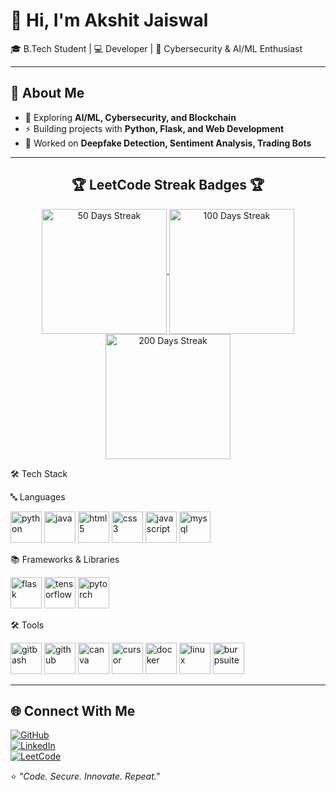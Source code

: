 # 👋 Hi, I'm Akshit Jaiswal  

🎓 B.Tech Student | 💻 Developer | 🔐 Cybersecurity & AI/ML Enthusiast  

---

## 🚀 About Me  
- 🌱 Exploring **AI/ML, Cybersecurity, and Blockchain**  
- ⚡ Building projects with **Python, Flask, and Web Development**  
- 🤖 Worked on **Deepfake Detection, Sentiment Analysis, Trading Bots**  
---
<h2 align="center">🏆 LeetCode Streak Badges 🏆</h2>  

<p align="center">
  <a href="https://leetcode.com/u/Akshit109/" target="_blank">
    <img align="center" src="https://assets.leetcode.com/static_assets/marketing/2024-50.gif" alt="50 Days Streak" height="200" width="200" />
  </a>
  <a href="https://leetcode.com/u/Akshit109/" target="_blank">
    <img align="center" src="https://assets.leetcode.com/static_assets/marketing/2024-100.gif" alt="100 Days Streak" height="200" width="200" />
  </a>
  <a href="https://leetcode.com/u/Akshit109/" target="_blank">
    <img align="center" src="https://assets.leetcode.com/static_assets/marketing/2024-200.gif" alt="200 Days Streak" height="200" width="200" />
  </a>
  
</p>


🛠 Tech Stack

🔤 Languages  
<p align="left"> 
  <img src="https://cdn.jsdelivr.net/gh/devicons/devicon/icons/python/python-original.svg" alt="python" width="50" height="50"/> 
  <img src="https://cdn.jsdelivr.net/gh/devicons/devicon/icons/java/java-original.svg" alt="java" width="50" height="50"/> 
  <img src="https://cdn.jsdelivr.net/gh/devicons/devicon/icons/html5/html5-original.svg" alt="html5" width="50" height="50"/> 
  <img src="https://cdn.jsdelivr.net/gh/devicons/devicon/icons/css3/css3-original.svg" alt="css3" width="50" height="50"/> 
  <img src="https://cdn.jsdelivr.net/gh/devicons/devicon/icons/javascript/javascript-original.svg" alt="javascript" width="50" height="50"/> 
  <img src="https://cdn.jsdelivr.net/gh/devicons/devicon/icons/mysql/mysql-original.svg" alt="mysql" width="50" height="50"/> 
</p>

📚 Frameworks & Libraries  
<p align="left"> 
  <img src="https://cdn.jsdelivr.net/gh/devicons/devicon/icons/flask/flask-original.svg" alt="flask" width="50" height="50"/> 
  <img src="https://cdn.jsdelivr.net/gh/devicons/devicon/icons/tensorflow/tensorflow-original.svg" alt="tensorflow" width="50" height="50"/> 
  <img src="https://cdn.jsdelivr.net/gh/devicons/devicon/icons/pytorch/pytorch-original.svg" alt="pytorch" width="50" height="50"/> 
</p>

🛠 Tools  
<p align="left"> 
  <!-- Git Bash (use Git logo since no official Git Bash icon) --> 
  <img src="https://cdn.jsdelivr.net/gh/devicons/devicon/icons/git/git-original.svg" alt="gitbash" width="50" height="50"/> 
  <!-- GitHub --> 
  <img src="https://cdn.jsdelivr.net/gh/devicons/devicon/icons/github/github-original.svg" alt="github" width="50" height="50"/> 
  <!-- Canva --> 
  <img src="https://upload.wikimedia.org/wikipedia/commons/thumb/0/08/Canva_icon_2021.svg/1024px-Canva_icon_2021.svg.png" alt="canva" width="50" height="50"/> 
  <!-- Cursor --> 
  <img src="https://avatars.githubusercontent.com/u/131713382?s=200&v=4" alt="cursor" width="50" height="50"/> 
  <!-- Docker --> 
  <img src="https://cdn.jsdelivr.net/gh/devicons/devicon/icons/docker/docker-original.svg" alt="docker" width="50" height="50"/> 
  <!-- Linux --> 
  <img src="https://cdn.jsdelivr.net/gh/devicons/devicon/icons/linux/linux-original.svg" alt="linux" width="50" height="50"/> 
  <!-- Burp Suite (official orange logo) --> 
  <img src="https://portswigger.net/content/images/logos/burp-suite-logo.svg" alt="burpsuite" width="50" height="50"/> 
</p>

---

## 🌐 Connect With Me  
[![GitHub](https://img.shields.io/badge/GitHub-100000?style=for-the-badge&logo=github&logoColor=white)](https://github.com/akshit109)  
[![LinkedIn](https://img.shields.io/badge/LinkedIn-0077B5?style=for-the-badge&logo=linkedin&logoColor=white)](https://www.linkedin.com/in/akshit-jaiswal-60b150326)  
[![LeetCode](https://img.shields.io/badge/LeetCode-FFA116?style=for-the-badge&logo=leetcode&logoColor=black)](https://leetcode.com/u/Akshit109/)  



⭐ _"Code. Secure. Innovate. Repeat."_  
